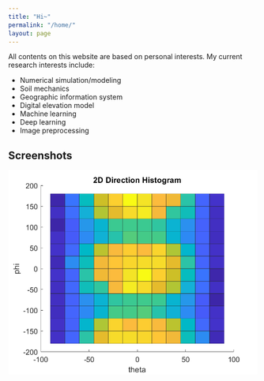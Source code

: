```yaml
---
title: "Hi~"
permalink: "/home/"
layout: page
---
```


All contents on this website are based on personal interests. My current research interests include:
* Numerical simulation/modeling
* Soil mechanics
* Geographic information system
* Digital elevation model
* Machine learning
* Deep learning
* Image preprocessing

## Screenshots

![Figure 1](/assets/2D_Matlab_hist.png)




